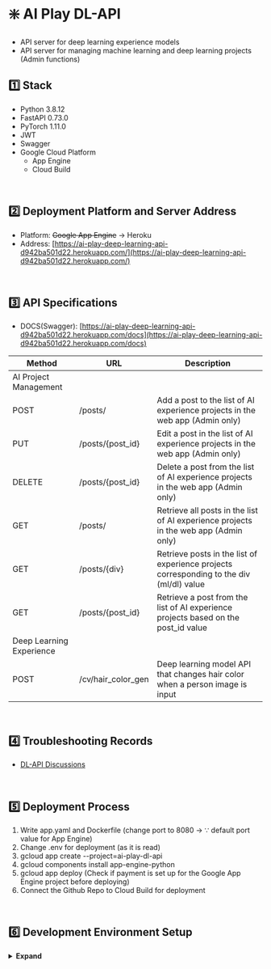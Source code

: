 # ❇️ AI Play DL-API

- API server for deep learning experience models
- API server for managing machine learning and deep learning projects (Admin functions)

## :one: Stack

- Python 3.8.12
- FastAPI 0.73.0
- PyTorch 1.11.0
- JWT
- Swagger
- Google Cloud Platform
  - App Engine
  - Cloud Build

<br/>

## :two: Deployment Platform and Server Address

- Platform: ~~Google App Engine~~ -> Heroku
- Address: [https://ai-play-deep-learning-api-d942ba501d22.herokuapp.com/](https://ai-play-deep-learning-api-d942ba501d22.herokuapp.com/)

<br/>

## :three: API Specifications

- DOCS(Swagger): [https://ai-play-deep-learning-api-d942ba501d22.herokuapp.com/docs](https://ai-play-deep-learning-api-d942ba501d22.herokuapp.com/docs)

| Method                   | URL                | Description                                                                              |
| ------------------------ | ------------------ | ---------------------------------------------------------------------------------------- |
| AI Project Management    |                    |                                                                                          |
| POST                     | /posts/            | Add a post to the list of AI experience projects in the web app (Admin only)             |
| PUT                      | /posts/{post_id}   | Edit a post in the list of AI experience projects in the web app (Admin only)            |
| DELETE                   | /posts/{post_id}   | Delete a post from the list of AI experience projects in the web app (Admin only)        |
| GET                      | /posts/            | Retrieve all posts in the list of AI experience projects in the web app (Admin only)     |
| GET                      | /posts/{div}       | Retrieve posts in the list of experience projects corresponding to the div (ml/dl) value |
| GET                      | /posts/{post_id}   | Retrieve a post from the list of AI experience projects based on the post_id value       |
| Deep Learning Experience |                    |                                                                                          |
| POST                     | /cv/hair_color_gen | Deep learning model API that changes hair color when a person image is input             |

<br/>

## :four: Troubleshooting Records

- [DL-API Discussions](https://github.com/AI-Play/DL-API/discussions)

<br/>

## :five: Deployment Process

1. Write app.yaml and Dockerfile (change port to 8080 -> ∵ default port value for App Engine)
2. Change .env for deployment (as it is read)
3. gcloud app create --project=ai-play-dl-api
4. gcloud components install app-engine-python
5. gcloud app deploy (Check if payment is set up for the Google App Engine project before deploying)
6. Connect the Github Repo to Cloud Build for deployment

<br/>

## :six: Development Environment Setup

<details>
  <summary><b>Expand</b></summary>

```
// Create a new virtual environment
// 1. Move to the directory which has python version we need to use
// 2. Create a new virtual environment
python -m venv /path/to/new/virtual/environment

// 3. Activate the virtual environment
source /path/to/new/virtual/environment/bin/activate

# 4. Install necessary modules and packages
pip install -r requirements.txt

# 5. DB table migration
# (To be done separately after deployment, unless the content changes. Uncomment or comment out the relevant code in the Dockerfile before deployment as needed)
alembic upgrade head
```

##### Run Development Server

```
uvicorn main:app --reload
```

</details>
